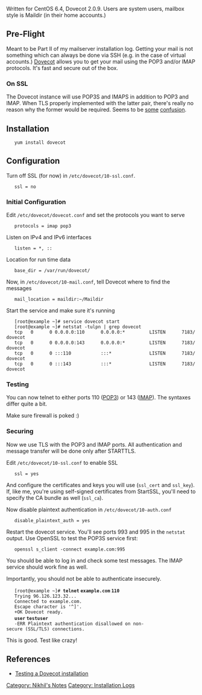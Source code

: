 Written for CentOS 6.4, Dovecot 2.0.9. Users are system users, mailbox
style is Maildir (in their home accounts.)

Pre-Flight
----------

Meant to be Part II of my mailserver installation log. Getting your mail
is not something which can always be done via SSH (e.g. in the case of
virtual accounts.) [Dovecot](http://www.dovecot.org/) allows you to get
your mail using the POP3 and/or IMAP protocols. It's fast and secure out
of the box.

### On SSL

The Dovecot instance will use POP3S and IMAPS in addition to POP3 and
IMAP. When TLS properly implemented with the latter pair, there's really
no reason why the former would be required. Seems to be
[some](http://wiki.dovecot.org/SSL)
[confusion](https://support.google.com/mail/answer/1074635?hl=en&uls=en).

Installation
------------

`   yum install dovecot`

Configuration
-------------

Turn off SSL (for now) in `/etc/dovecot/10-ssl.conf`.

`   ssl = no`

### Initial Configuration

Edit `/etc/dovecot/dovecot.conf` and set the protocols you want to serve

`   protocols = imap pop3`

Listen on IPv4 and IPv6 interfaces

`   listen = *, ::`

Location for run time data

`   base_dir = /var/run/dovecot/`

Now, in `/etc/dovecot/10-mail.conf`, tell Dovecot where to find the
messages

`   mail_location = maildir:~/Maildir`

Start the service and make sure it's running

`   [root@example ~]# service dovecot start`  
`   [root@example ~]# netstat -tulpn | grep dovecot`  
`   tcp   0      0 0.0.0.0:110      0.0.0.0:*         LISTEN      7183/dovecot`  
`   tcp   0      0 0.0.0.0:143      0.0.0.0:*         LISTEN      7183/dovecot`  
`   tcp   0      0 :::110           :::*              LISTEN      7183/dovecot`  
`   tcp   0      0 :::143           :::*              LISTEN      7183/dovecot`

### Testing

You can now telnet to either ports 110
([POP3](http://techhelp.santovec.us/pop3telnet.htm)) or 143
([IMAP](http://www.anta.net/misc/telnet-troubleshooting/imap.shtml)).
The syntaxes differ quite a bit.

Make sure firewall is poked :)

### Securing

Now we use TLS with the POP3 and IMAP ports. All authentication and
message transfer will be done only after STARTTLS.

Edit `/etc/dovecot/10-ssl.conf` to enable SSL

`   ssl = yes`

And configure the certificates and keys you will use (`ssl_cert` and
`ssl_key`). If, like me, you're using self-signed certificates from
StartSSL, you'll need to specify the CA bundle as well (`ssl_ca`).

Now disable plaintext authentication in `/etc/dovecot/10-auth.conf`

`   disable_plaintext_auth = yes`

Restart the dovecot service. You'll see ports 993 and 995 in the
`netstat` output. Use OpenSSL to test the POP3S service first:

`   openssl s_client -connect example.com:995`

You should be able to log in and check some test messages. The IMAP
service should work fine as well.

Importantly, you should not be able to authenticate insecurely.

`   [root@example ~]# `**`telnet` `example.com` `110`**  
`   Trying 96.126.123.32...`  
`   Connected to example.com.`  
`   Escape character is '^]'.`  
`   +OK Dovecot ready.`  
`   `**`user` `testuser`**  
`   -ERR Plaintext authentication disallowed on non-secure (SSL/TLS) connections.`

This is good. Test like crazy!

References
----------

-   [Testing a Dovecot
    installation](http://wiki.dovecot.org/TestInstallation)

[Category: Nikhil's Notes](Category:_Nikhil's_Notes "wikilink")
[Category: Installation Logs](Category:_Installation_Logs "wikilink")
